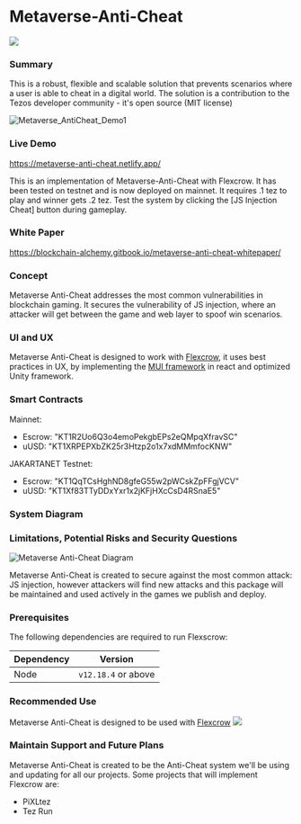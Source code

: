 # Metaverse-Anti-Cheat
[![](https://img.shields.io/badge/license-MIT-brightgreen)](LICENSE)

### Summary

This is a robust, flexible and scalable solution that prevents scenarios where a user is able to cheat in a digital world.
The solution is a contribution to the Tezos developer community - it's open source (MIT license)

![Metaverse_AntiCheat_Demo1](https://user-images.githubusercontent.com/2120817/205599045-5d3c278b-5b8e-4fdf-87a7-23bf3ce6057c.gif)

### Live Demo

https://metaverse-anti-cheat.netlify.app/ 

This is an implementation of Metaverse-Anti-Cheat with Flexcrow. It has been tested on testnet and is now deployed on mainnet. It requires .1 tez to play and winner gets .2 tez. Test the system by clicking the [JS Injection Cheat] button during gameplay.

### White Paper

https://blockchain-alchemy.gitbook.io/metaverse-anti-cheat-whitepaper/

### Concept
Metaverse Anti-Cheat addresses the most common vulnerabilities in blockchain gaming. It secures the vulnerability of JS injection, where an attacker will get between the game and web layer to spoof win scenarios.

### UI and UX

Metaverse Anti-Cheat is designed to work with [Flexcrow](https://github.com/Blockchain-Alchemy/Flexscrow), it uses best practices in UX, by implementing the [MUI  framework](https://mui.com/) in react and optimized Unity framework. 

### Smart Contracts

Mainnet:
- Escrow: "KT1R2Uo6Q3o4emoPekgbEPs2eQMpqXfravSC"
- uUSD: "KT1XRPEPXbZK25r3Htzp2o1x7xdMMmfocKNW"

JAKARTANET Testnet:
- Escrow: "KT1QqTCsHghND8gfeG55w2pWCskZpFFgjVCV"
- uUSD: "KT1Xf83TTyDDxYxr1x2jKFjHXcCsD4RSnaE5"


### System Diagram

### Limitations, Potential Risks and Security Questions
![Metaverse Anti-Cheat Diagram](https://user-images.githubusercontent.com/2120817/205625089-1228330e-fc6d-4fee-8f18-205893c816af.jpg)

Metaverse Anti-Cheat is created to secure against the most common attack: JS injection, however attackers will find new attacks and this package will be maintained and used actively in the games we publish and deploy.

### Prerequisites
The following dependencies are required to run Flexscrow:

| Dependency | Version             |
| ---------- | ------------------- |
| Node       | `v12.18.4` or above |

### Recommended Use

Metaverse Anti-Cheat is designed to be used with [Flexcrow](https://github.com/Blockchain-Alchemy/Flexscrow) [![](https://img.shields.io/badge/license-MIT-brightgreen)](LICENSE)

### Maintain Support and Future Plans
Metaverse Anti-Cheat  is created to be the Anti-Cheat system we'll be using and updating for all our projects. Some projects that will implement Flexcrow are:
- PiXLtez
- Tez Run
